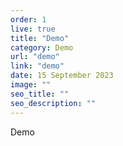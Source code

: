 ```yaml
---
order: 1
live: true
title: "Demo"
category: Demo
url: "demo"
link: "demo"
date: 15 September 2023
image: ""
seo_title: ""
seo_description: ""
---
```


Demo
